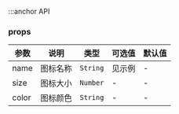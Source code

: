 :::anchor API

### props

| 参数  | 说明     | 类型            | 可选值 | 默认值 |
| ----- | -------- | --------------- | ------ | ------ |
| name  | 图标名称 | `String`        | 见示例 | -      |
| size  | 图标大小 | `Number` | -      | -      |
| color | 图标颜色 | `String` | -      | -      |
